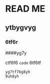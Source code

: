 READ ME
=======

ytbygvyg
--------

### 6tf6r

####yg7y


ctf6f6 `code` 6tf6tf

```
yg7tf76g8yh
9uh8yh
```

